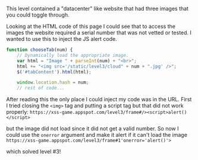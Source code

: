 This level contained a "datacenter" like website that had three images that you could toggle through.

Looking at the HTML code of this page I could see that to access the images the website required a serial number that was not vetted or tested. I wanted to use this to inject the JS alert code.
```javascript
function chooseTab(num) {
	// Dynamically load the appropriate image.
	var html = "Image " + parseInt(num) + "<br>";
	html += "<img src='/static/level3/cloud" + num + ".jpg' />";
	$('#tabContent').html(html);

	window.location.hash = num;
	// rest of code...
```

After reading this the only place I could inject my code was in the URL.
First I tried closing the `<img>` tag and putting a script tag but that did not work properly:
`https://xss-game.appspot.com/level3/frame#/><script>alert()</script>`

but the image did not load since it did not get a valid number.
So now I could use the `onerror` argument and make it alert if it can't load the image
`https://xss-game.appspot.com/level3/frame#1'onerror='alert()'>`

which solved level #3!